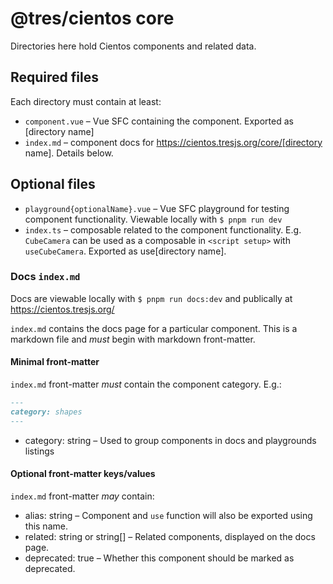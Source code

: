 # @tres/cientos core

Directories here hold Cientos components and related data.

## Required files

Each directory must contain at least:

* `component.vue` – Vue SFC containing the component. Exported as [directory name]
* `index.md` – component docs for https://cientos.tresjs.org/core/[directory name]. Details below.

## Optional files

* `playground{optionalName}.vue` – Vue SFC playground for testing component functionality. Viewable locally with `$ pnpm run dev`
* `index.ts` – composable related to the component functionality. E.g. `CubeCamera` can be used as a composable in `<script setup>` with `useCubeCamera`. Exported as use[directory name].

### Docs `index.md`

Docs are viewable locally with `$ pnpm run docs:dev` and publically at https://cientos.tresjs.org/

`index.md` contains the docs page for a particular component. This is a markdown file and *must* begin with markdown front-matter.

#### Minimal front-matter

`index.md` front-matter *must* contain the component category. E.g.:

```md
---
category: shapes
---
```

* category: string – Used to group components in docs and playgrounds listings

#### Optional front-matter keys/values

`index.md` front-matter *may* contain:

* alias: string – Component and `use` function will also be exported using this name.
* related: string or string[] – Related components, displayed on the docs page.
* deprecated: true – Whether this component should be marked as deprecated.
